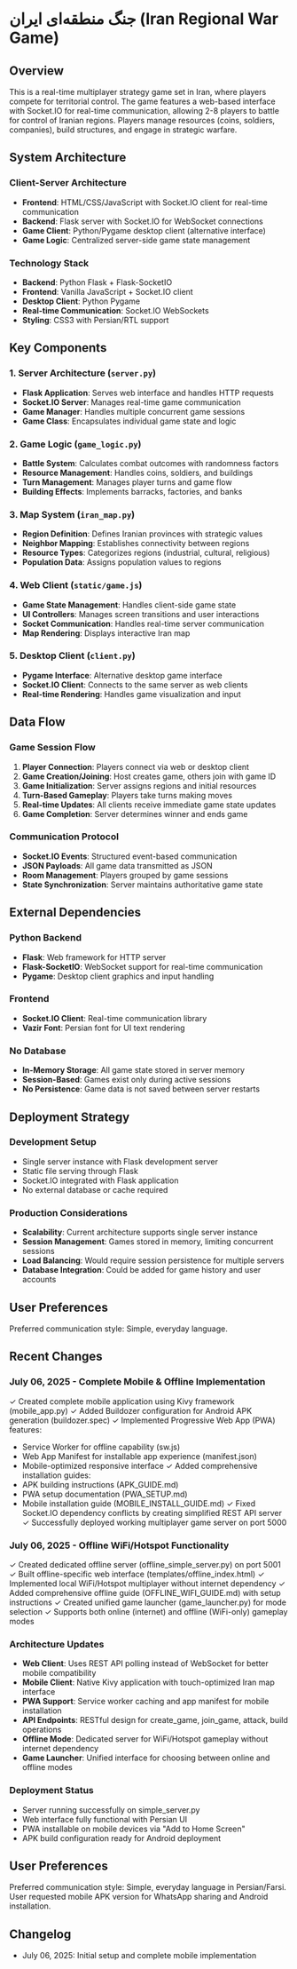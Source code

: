 # جنگ منطقه‌ای ایران (Iran Regional War Game)

## Overview

This is a real-time multiplayer strategy game set in Iran, where players compete for territorial control. The game features a web-based interface with Socket.IO for real-time communication, allowing 2-8 players to battle for control of Iranian regions. Players manage resources (coins, soldiers, companies), build structures, and engage in strategic warfare.

## System Architecture

### Client-Server Architecture
- **Frontend**: HTML/CSS/JavaScript with Socket.IO client for real-time communication
- **Backend**: Flask server with Socket.IO for WebSocket connections
- **Game Client**: Python/Pygame desktop client (alternative interface)
- **Game Logic**: Centralized server-side game state management

### Technology Stack
- **Backend**: Python Flask + Flask-SocketIO
- **Frontend**: Vanilla JavaScript + Socket.IO client
- **Desktop Client**: Python Pygame
- **Real-time Communication**: Socket.IO WebSockets
- **Styling**: CSS3 with Persian/RTL support

## Key Components

### 1. Server Architecture (`server.py`)
- **Flask Application**: Serves web interface and handles HTTP requests
- **Socket.IO Server**: Manages real-time game communication
- **Game Manager**: Handles multiple concurrent game sessions
- **Game Class**: Encapsulates individual game state and logic

### 2. Game Logic (`game_logic.py`)
- **Battle System**: Calculates combat outcomes with randomness factors
- **Resource Management**: Handles coins, soldiers, and buildings
- **Turn Management**: Manages player turns and game flow
- **Building Effects**: Implements barracks, factories, and banks

### 3. Map System (`iran_map.py`)
- **Region Definition**: Defines Iranian provinces with strategic values
- **Neighbor Mapping**: Establishes connectivity between regions
- **Resource Types**: Categorizes regions (industrial, cultural, religious)
- **Population Data**: Assigns population values to regions

### 4. Web Client (`static/game.js`)
- **Game State Management**: Handles client-side game state
- **UI Controllers**: Manages screen transitions and user interactions
- **Socket Communication**: Handles real-time server communication
- **Map Rendering**: Displays interactive Iran map

### 5. Desktop Client (`client.py`)
- **Pygame Interface**: Alternative desktop game interface
- **Socket.IO Client**: Connects to the same server as web clients
- **Real-time Rendering**: Handles game visualization and input

## Data Flow

### Game Session Flow
1. **Player Connection**: Players connect via web or desktop client
2. **Game Creation/Joining**: Host creates game, others join with game ID
3. **Game Initialization**: Server assigns regions and initial resources
4. **Turn-Based Gameplay**: Players take turns making moves
5. **Real-time Updates**: All clients receive immediate game state updates
6. **Game Completion**: Server determines winner and ends game

### Communication Protocol
- **Socket.IO Events**: Structured event-based communication
- **JSON Payloads**: All game data transmitted as JSON
- **Room Management**: Players grouped by game sessions
- **State Synchronization**: Server maintains authoritative game state

## External Dependencies

### Python Backend
- **Flask**: Web framework for HTTP server
- **Flask-SocketIO**: WebSocket support for real-time communication
- **Pygame**: Desktop client graphics and input handling

### Frontend
- **Socket.IO Client**: Real-time communication library
- **Vazir Font**: Persian font for UI text rendering

### No Database
- **In-Memory Storage**: All game state stored in server memory
- **Session-Based**: Games exist only during active sessions
- **No Persistence**: Game data is not saved between server restarts

## Deployment Strategy

### Development Setup
- Single server instance with Flask development server
- Static file serving through Flask
- Socket.IO integrated with Flask application
- No external database or cache required

### Production Considerations
- **Scalability**: Current architecture supports single server instance
- **Session Management**: Games stored in memory, limiting concurrent sessions
- **Load Balancing**: Would require session persistence for multiple servers
- **Database Integration**: Could be added for game history and user accounts

## User Preferences

Preferred communication style: Simple, everyday language.

## Recent Changes

### July 06, 2025 - Complete Mobile & Offline Implementation

✓ Created complete mobile application using Kivy framework (mobile_app.py)
✓ Added Buildozer configuration for Android APK generation (buildozer.spec)
✓ Implemented Progressive Web App (PWA) features:
  - Service Worker for offline capability (sw.js)
  - Web App Manifest for installable app experience (manifest.json)
  - Mobile-optimized responsive interface
✓ Added comprehensive installation guides:
  - APK building instructions (APK_GUIDE.md)
  - PWA setup documentation (PWA_SETUP.md)
  - Mobile installation guide (MOBILE_INSTALL_GUIDE.md)
✓ Fixed Socket.IO dependency conflicts by creating simplified REST API server
✓ Successfully deployed working multiplayer game server on port 5000

### July 06, 2025 - Offline WiFi/Hotspot Functionality
✓ Created dedicated offline server (offline_simple_server.py) on port 5001
✓ Built offline-specific web interface (templates/offline_index.html)
✓ Implemented local WiFi/Hotspot multiplayer without internet dependency
✓ Added comprehensive offline guide (OFFLINE_WIFI_GUIDE.md) with setup instructions
✓ Created unified game launcher (game_launcher.py) for mode selection
✓ Supports both online (internet) and offline (WiFi-only) gameplay modes

### Architecture Updates
- **Web Client**: Uses REST API polling instead of WebSocket for better mobile compatibility
- **Mobile Client**: Native Kivy application with touch-optimized Iran map interface
- **PWA Support**: Service worker caching and app manifest for mobile installation
- **API Endpoints**: RESTful design for create_game, join_game, attack, build operations
- **Offline Mode**: Dedicated server for WiFi/Hotspot gameplay without internet dependency
- **Game Launcher**: Unified interface for choosing between online and offline modes

### Deployment Status
- Server running successfully on simple_server.py
- Web interface fully functional with Persian UI
- PWA installable on mobile devices via "Add to Home Screen"
- APK build configuration ready for Android deployment

## User Preferences

Preferred communication style: Simple, everyday language in Persian/Farsi.
User requested mobile APK version for WhatsApp sharing and Android installation.

## Changelog

- July 06, 2025: Initial setup and complete mobile implementation